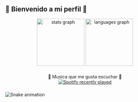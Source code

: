 ## 👋 Bienvenido a mi perfil 👋

<div align="center">
  <img src="https://github-readme-stats.vercel.app/api?username=OctavioFloG&hide_title=false&hide_rank=false&show_icons=true&include_all_commits=true&count_private=true&disable_animations=false&theme=dracula&locale=en&hide_border=false&order=1" height="150" alt="stats graph"  />
  <img src="https://github-readme-stats.vercel.app/api/top-langs?username=OctavioFloG&locale=en&hide_title=false&layout=compact&card_width=320&langs_count=5&theme=dracula&hide_border=false&order=2" height="150" alt="languages graph"  />
</div>

###
<div align="center">
🎵 Musica que me gusta escuchar 🎵
</div>

<div align="center">
  <a href="https://open.spotify.com/user/yaehchr5zhfwkewpbgpxbxdd7">
    <img src="https://spotify-recently-played-readme.vercel.app/api?user=yaehchr5zhfwkewpbgpxbxdd7&count=5&unique=false" alt="Spotify recently played"  />
  </a>
</div>

###

<img src="https://raw.githubusercontent.com/OctavioFloG/OctavioFloG/output/snake.svg" alt="Snake animation" />

###
<!--
**OctavioFloG/OctavioFloG** is a ✨ _special_ ✨ repository because its `README.md` (this file) appears on your GitHub profile.

Here are some ideas to get you started:

- 🔭 I’m currently working on ...
- 🌱 I’m currently learning ...
- 👯 I’m looking to collaborate on ...
- 🤔 I’m looking for help with ...
- 💬 Ask me about ...
- 📫 How to reach me: ...
- 😄 Pronouns: ...
- ⚡ Fun fact: ...
-->
